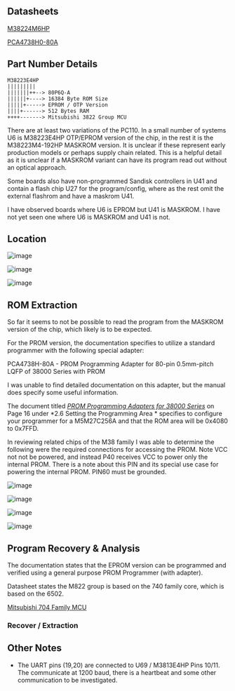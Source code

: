 
## Datasheets ##
[M38224M6HP](M3822.pdf)

[PCA4738H0-80A](PCA4738H.pdf)

## Part Number Details ##
```
M38223E4HP
|||||||||
|||||||++--> 80P6Q-A
||||||+----> 16384 Byte ROM Size 
|||||+-----> EPROM / OTP Version
||||+------> 512 Bytes RAM
++++-------> Mitsubishi 3822 Group MCU
```
There are at least two variations of the PC110.    In a small number of systems U6 is M38223E4HP OTP/EPROM version of the chip,  in the rest it is the M38223M4-192HP MASKROM version.  It is unclear if these represent early production models or perhaps supply chain related.    This is a helpful detail as it is unclear if a MASKROM variant can have its program read out without an optical approach.

Some boards also have non-programmed Sandisk controllers in U41 and contain a flash chip U27 for the program/config, where as the rest omit the external flashrom and have a maskrom U41.

I have observed boards where U6 is EPROM but U41 is MASKROM.  I have not yet seen one where U6 is MASKROM and U41 is not.  

## Location ##

![image](https://github.com/user-attachments/assets/a2e46dda-e8bc-42d8-bcc8-e8081ce7fbb1)

![image](https://github.com/user-attachments/assets/63b54d00-19b9-41cf-ab7a-5a5157431210)

![image](https://github.com/user-attachments/assets/ee8c9987-725a-453d-a366-4c2538670507)

## ROM Extraction ##
So far it seems to not be possible to  read the program from the MASKROM version of the chip,  which likely is to be expected.

For the PROM version, the documentation specifies to utilize a standard programmer with the following special adapter:

PCA4738H-80A - PROM Programming Adapter for 80-pin 0.5mm-pitch LQFP of 38000 Series with PROM

I was unable to find detailed documentation on this adapter,  but the manual does specify some useful information.

The document titled [*PROM Programming Adapters for 38000 Series*](PCA4738H.pdf) on Page 16 under *2.6 Setting the Programming Area * specifies to configure your programmer for a M5M27C256A and that the ROM area will be 0x4080 to 0x7FFD.

In reviewing related chips of the M38 family I was able to determine the following were the required connections for accessing the PROM.   Note VCC not not be powered, and instead P40 receives VCC to power only the internal PROM.  There is a note about this PIN and its special use case for powering the internal PROM.   PIN60 must be grounded.   

![image](https://github.com/user-attachments/assets/8579a198-b227-40f8-a572-06c0f398118c)

![image](https://github.com/user-attachments/assets/6970e252-dd4f-4683-bb03-ae091cd09395)

![image](https://github.com/user-attachments/assets/3129b726-b946-48d5-81b0-c5377505cb77)

![image](https://github.com/user-attachments/assets/38b46af4-bfe2-436d-9f8f-eba12970e8a5)




## Program Recovery & Analysis

The documentation states that the  EPROM version can be programmed and verified using a general purpose PROM Programmer (with adapter).

Datasheet states the M822 group is based on the 740 family core,  which is based on the 6502.

[Mitsubishi 704 Family MCU](https://en.wikipedia.org/wiki/Mitsubishi_740)

### Recover / Extraction ###




## Other Notes ##

* The UART pins (19,20)  are connected to U69 /  M3813E4HP   Pins 10/11.  The communicate at 1200 baud, there is a heartbeat and some other communication to be investigated.

